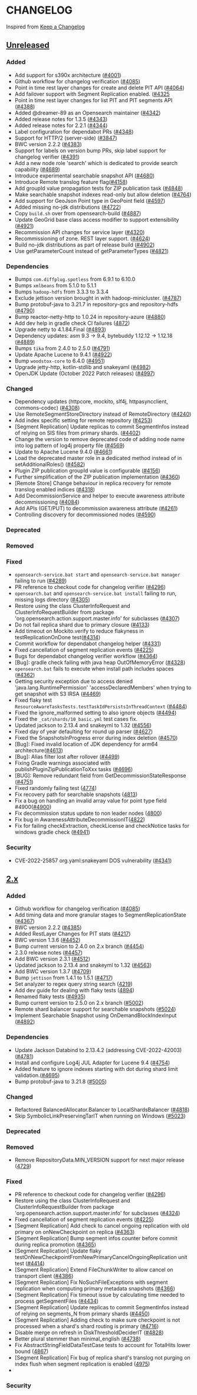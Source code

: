 # CHANGELOG
Inspired from [Keep a Changelog](https://keepachangelog.com/en/1.0.0/)

## [Unreleased]
### Added
- Add support for s390x architecture ([#4001](https://github.com/opensearch-project/OpenSearch/pull/4001))
- Github workflow for changelog verification ([#4085](https://github.com/opensearch-project/OpenSearch/pull/4085))
- Point in time rest layer changes for create and delete PIT API ([#4064](https://github.com/opensearch-project/OpenSearch/pull/4064))
- Add failover support with Segment Replication enabled. ([#4325](https://github.com/opensearch-project/OpenSearch/pull/4325)
- Point in time rest layer changes for list PIT and PIT segments API ([#4388](https://github.com/opensearch-project/OpenSearch/pull/4388))
- Added @dreamer-89 as an Opensearch maintainer ([#4342](https://github.com/opensearch-project/OpenSearch/pull/4342))
- Added release notes for 1.3.5 ([#4343](https://github.com/opensearch-project/OpenSearch/pull/4343))
- Added release notes for 2.2.1 ([#4344](https://github.com/opensearch-project/OpenSearch/pull/4344))
- Label configuration for dependabot PRs ([#4348](https://github.com/opensearch-project/OpenSearch/pull/4348))
- Support for HTTP/2 (server-side) ([#3847](https://github.com/opensearch-project/OpenSearch/pull/3847))
- BWC version 2.2.2 ([#4383](https://github.com/opensearch-project/OpenSearch/pull/4383))
- Support for labels on version bump PRs, skip label support for changelog verifier ([#4391](https://github.com/opensearch-project/OpenSearch/pull/4391))
- Add a new node role 'search' which is dedicated to provide search capability ([#4689](https://github.com/opensearch-project/OpenSearch/pull/4689))
- Introduce experimental searchable snapshot API ([#4680](https://github.com/opensearch-project/OpenSearch/pull/4680))
- Introduce Remote translog feature flag([#4158](https://github.com/opensearch-project/OpenSearch/pull/4158))
- Add groupId value propagation tests for ZIP publication task ([#4848](https://github.com/opensearch-project/OpenSearch/pull/4848))
- Make searchable snapshot indexes read-only but allow deletion ([#4764](https://github.com/opensearch-project/OpenSearch/pull/4764))
- Add support for GeoJson Point type in GeoPoint field ([#4597](https://github.com/opensearch-project/OpenSearch/pull/4597))
- Added missing no-jdk distributions ([#4722](https://github.com/opensearch-project/OpenSearch/pull/4722))
- Copy `build.sh` over from opensearch-build ([#4887](https://github.com/opensearch-project/OpenSearch/pull/4887))
- Update GeoGrid base class access modifier to support extensibility ([#4921](https://github.com/opensearch-project/OpenSearch/pull/4921))
- Recommission API changes for service layer ([#4320](https://github.com/opensearch-project/OpenSearch/pull/4320))
- Recommissioning of zone. REST layer support. ([#4624](https://github.com/opensearch-project/OpenSearch/pull/4604))
- Build no-jdk distributions as part of release build ([#4902](https://github.com/opensearch-project/OpenSearch/pull/4902))
- Use getParameterCount instead of getParameterTypes ([#4821](https://github.com/opensearch-project/OpenSearch/pull/4821))

### Dependencies
- Bumps `com.diffplug.spotless` from 6.9.1 to 6.10.0
- Bumps `xmlbeans` from 5.1.0 to 5.1.1
- Bumps `hadoop-hdfs` from 3.3.3 to 3.3.4
- Exclude jettison version brought in with hadoop-minicluster. ([#4787](https://github.com/opensearch-project/OpenSearch/pull/4787))
- Bump protobuf-java to 3.21.7 in repository-gcs and repository-hdfs ([#4790](https://github.com/opensearch-project/OpenSearch/pull/4790))
- Bump reactor-netty-http to 1.0.24 in repository-azure ([#4880](https://github.com/opensearch-project/OpenSearch/pull/4880))
- Add dev help in gradle check CI failures ([4872](https://github.com/opensearch-project/OpenSearch/pull/4872))
- Upgrade netty to 4.1.84.Final ([#4893](https://github.com/opensearch-project/OpenSearch/pull/4893))
- Dependency updates: asm 9.3 -> 9.4, bytebuddy 1.12.12 -> 1.12.18 ([#4889](https://github.com/opensearch-project/OpenSearch/pull/4889))
- Bumps `tika` from 2.4.0 to 2.5.0 ([#4791](https://github.com/opensearch-project/OpenSearch/pull/4791))
- Update Apache Lucene to 9.4.1 ([#4922](https://github.com/opensearch-project/OpenSearch/pull/4922))
- Bump `woodstox-core` to 6.4.0 ([#4951](https://github.com/opensearch-project/OpenSearch/pull/4951))
- Upgrade jetty-http, kotlin-stdlib and snakeyaml ([#4982](https://github.com/opensearch-project/OpenSearch/pull/4982))
- OpenJDK Update (October 2022 Patch releases) ([#4997](https://github.com/opensearch-project/OpenSearch/pull/4997))

### Changed
- Dependency updates (httpcore, mockito, slf4j, httpasyncclient, commons-codec) ([#4308](https://github.com/opensearch-project/OpenSearch/pull/4308))
- Use RemoteSegmentStoreDirectory instead of RemoteDirectory ([#4240](https://github.com/opensearch-project/OpenSearch/pull/4240))
- Add index specific setting for remote repository ([#4253](https://github.com/opensearch-project/OpenSearch/pull/4253))
- [Segment Replication] Update replicas to commit SegmentInfos instead of relying on SIS files from primary shards. ([#4402](https://github.com/opensearch-project/OpenSearch/pull/4402))
- Change the version to remove deprecated code of adding node name into log pattern of log4j property file ([#4569](https://github.com/opensearch-project/OpenSearch/pull/4569))
- Update to Apache Lucene 9.4.0 ([#4661](https://github.com/opensearch-project/OpenSearch/pull/4661))
- Load the deprecated master role in a dedicated method instead of in setAdditionalRoles() ([#4582](https://github.com/opensearch-project/OpenSearch/pull/4582))
- Plugin ZIP publication groupId value is configurable ([#4156](https://github.com/opensearch-project/OpenSearch/pull/4156))
- Further simplification of the ZIP publication implementation ([#4360](https://github.com/opensearch-project/OpenSearch/pull/4360))
- [Remote Store] Change behaviour in replica recovery for remote translog enabled indices ([#4318](https://github.com/opensearch-project/OpenSearch/pull/4318))
- Add DecommissionService and helper to execute awareness attribute decommissioning ([#4084](https://github.com/opensearch-project/OpenSearch/pull/4084))
- Add APIs (GET/PUT) to decommission awareness attribute ([#4261](https://github.com/opensearch-project/OpenSearch/pull/4261))
- Controlling discovery for decommissioned nodes ([#4590](https://github.com/opensearch-project/OpenSearch/pull/4590))

### Deprecated
### Removed
### Fixed
- `opensearch-service.bat start` and `opensearch-service.bat manager` failing to run ([#4289](https://github.com/opensearch-project/OpenSearch/pull/4289))
- PR reference to checkout code for changelog verifier ([#4296](https://github.com/opensearch-project/OpenSearch/pull/4296))
- `opensearch.bat` and `opensearch-service.bat install` failing to run, missing logs directory ([#4305](https://github.com/opensearch-project/OpenSearch/pull/4305))
- Restore using the class ClusterInfoRequest and ClusterInfoRequestBuilder from package 'org.opensearch.action.support.master.info' for subclasses ([#4307](https://github.com/opensearch-project/OpenSearch/pull/4307))
- Do not fail replica shard due to primary closure ([#4133](https://github.com/opensearch-project/OpenSearch/pull/4133))
- Add timeout on Mockito.verify to reduce flakyness in testReplicationOnDone test([#4314](https://github.com/opensearch-project/OpenSearch/pull/4314))
- Commit workflow for dependabot changelog helper ([#4331](https://github.com/opensearch-project/OpenSearch/pull/4331))
- Fixed cancellation of segment replication events ([#4225](https://github.com/opensearch-project/OpenSearch/pull/4225))
- Bugs for dependabot changelog verifier workflow ([#4364](https://github.com/opensearch-project/OpenSearch/pull/4364))
- [Bug]: gradle check failing with java heap OutOfMemoryError ([#4328](https://github.com/opensearch-project/OpenSearch/))
- `opensearch.bat` fails to execute when install path includes spaces ([#4362](https://github.com/opensearch-project/OpenSearch/pull/4362))
- Getting security exception due to access denied 'java.lang.RuntimePermission' 'accessDeclaredMembers' when trying to get snapshot with S3 IRSA ([#4469](https://github.com/opensearch-project/OpenSearch/pull/4469))
- Fixed flaky test `ResourceAwareTasksTests.testTaskIdPersistsInThreadContext` ([#4484](https://github.com/opensearch-project/OpenSearch/pull/4484))
- Fixed the ignore_malformed setting to also ignore objects ([#4494](https://github.com/opensearch-project/OpenSearch/pull/4494))
- Fixed the `_cat/shards/10_basic.yml` test cases fix.
- Updated jackson to 2.13.4 and snakeyml to 1.32 ([#4556](https://github.com/opensearch-project/OpenSearch/pull/4556))
- Fixed day of year defaulting for round up parser ([#4627](https://github.com/opensearch-project/OpenSearch/pull/4627))
- Fixed the SnapshotsInProgress error during index deletion ([#4570](https://github.com/opensearch-project/OpenSearch/pull/4570))
- [Bug]: Fixed invalid location of JDK dependency for arm64 architecture([#4613](https://github.com/opensearch-project/OpenSearch/pull/4613))
- [Bug]: Alias filter lost after rollover ([#4499](https://github.com/opensearch-project/OpenSearch/pull/4499))
- Fixing Gradle warnings associated with publishPluginZipPublicationToXxx tasks ([#4696](https://github.com/opensearch-project/OpenSearch/pull/4696))
- [BUG]: Remove redundant field from GetDecommissionStateResponse ([#4751](https://github.com/opensearch-project/OpenSearch/pull/4751))
- Fixed randomly failing test ([4774](https://github.com/opensearch-project/OpenSearch/pull/4774))
- Fix recovery path for searchable snapshots ([4813](https://github.com/opensearch-project/OpenSearch/pull/4813))
- Fix a bug on handling an invalid array value for point type field #4900([#4900](https://github.com/opensearch-project/OpenSearch/pull/4900))
- Fix decommission status update to non leader nodes ([4800](https://github.com/opensearch-project/OpenSearch/pull/4800))
- Fix bug in AwarenessAttributeDecommissionIT([4822](https://github.com/opensearch-project/OpenSearch/pull/4822))
- Fix for failing checkExtraction, checkLicense and checkNotice tasks for windows gradle check ([#4941](https://github.com/opensearch-project/OpenSearch/pull/4941))
### Security
- CVE-2022-25857 org.yaml:snakeyaml DOS vulnerability ([#4341](https://github.com/opensearch-project/OpenSearch/pull/4341))

## [2.x]
### Added
- Github workflow for changelog verification ([#4085](https://github.com/opensearch-project/OpenSearch/pull/4085))
- Add timing data and more granular stages to SegmentReplicationState ([#4367](https://github.com/opensearch-project/OpenSearch/pull/4367))
- BWC version 2.2.2 ([#4385](https://github.com/opensearch-project/OpenSearch/pull/4385))
- Added RestLayer Changes for PIT stats ([#4217](https://github.com/opensearch-project/OpenSearch/pull/4217))
- BWC version 1.3.6 ([#4452](https://github.com/opensearch-project/OpenSearch/pull/4452))
- Bump current version to 2.4.0 on 2.x branch ([#4454](https://github.com/opensearch-project/OpenSearch/pull/4454))
- 2.3.0 release notes ([#4457](https://github.com/opensearch-project/OpenSearch/pull/4457))
- Add BWC version 2.3.1 ([#4512](https://github.com/opensearch-project/OpenSearch/pull/4512))
- Updated jackson to 2.13.4 and snakeyml to 1.32 ([#4563](https://github.com/opensearch-project/OpenSearch/pull/4563))
- Add BWC version 1.3.7 ([#4709](https://github.com/opensearch-project/OpenSearch/pull/4709))
- Bump `jettison` from 1.4.1 to 1.5.1 ([#4717](https://github.com/opensearch-project/OpenSearch/pull/4717))
- Set analyzer to regex query string search ([4219](https://github.com/opensearch-project/OpenSearch/pull/4219))
- Add dev guide for dealing with flaky tests ([4894](https://github.com/opensearch-project/OpenSearch/pull/4894))
- Renamed flaky tests ([#4935](https://github.com/opensearch-project/OpenSearch/pull/4935))
- Bump current version to 2.5.0 on 2.x branch ([#5002](https://github.com/opensearch-project/OpenSearch/pull/5002))
- Remote shard balancer support for searchable snapshots ([#5024](https://github.com/opensearch-project/OpenSearch/pull/5024))
- Implement Searchable Snapshot using OnDemandBlockIndexInput ([#4892](https://github.com/opensearch-project/OpenSearch/pull/4892))
### Dependencies
- Update Jackson Databind to 2.13.4.2 (addressing CVE-2022-42003) ([#4781](https://github.com/opensearch-project/OpenSearch/pull/4781))
- Install and configure Log4j JUL Adapter for Lucene 9.4 ([#4754](https://github.com/opensearch-project/OpenSearch/pull/4754))
- Added feature to ignore indexes starting with dot during shard limit validation.([#4695](https://github.com/opensearch-project/OpenSearch/pull/4695))
- Bump protobuf-java to 3.21.8 ([#5005](https://github.com/opensearch-project/OpenSearch/pull/5005))
### Changed
- Refactored BalancedAllocator.Balancer to LocalShardsBalancer ([#4818](https://github.com/opensearch-project/OpenSearch/pull/4818))
- Skip SymbolicLinkPreservingTarIT when running on Windows ([#5023](https://github.com/opensearch-project/OpenSearch/pull/5023))
### Deprecated
### Removed
- Remove RepositoryData.MIN_VERSION support for next major release ([4729](https://github.com/opensearch-project/OpenSearch/pull/4729))
### Fixed
- PR reference to checkout code for changelog verifier ([#4296](https://github.com/opensearch-project/OpenSearch/pull/4296))
- Restore using the class ClusterInfoRequest and ClusterInfoRequestBuilder from package 'org.opensearch.action.support.master.info' for subclasses ([#4324](https://github.com/opensearch-project/OpenSearch/pull/4324))
- Fixed cancellation of segment replication events ([#4225](https://github.com/opensearch-project/OpenSearch/pull/4225))
- [Segment Replication] Add check to cancel ongoing replication with old primary on onNewCheckpoint on replica ([#4363](https://github.com/opensearch-project/OpenSearch/pull/4363))
- [Segment Replication] Bump segment infos counter before commit during replica promotion ([#4365](https://github.com/opensearch-project/OpenSearch/pull/4365))
- [Segment Replication] Update flaky testOnNewCheckpointFromNewPrimaryCancelOngoingReplication unit test ([#4414](https://github.com/opensearch-project/OpenSearch/pull/4414))
- [Segment Replication] Extend FileChunkWriter to allow cancel on transport client ([#4386](https://github.com/opensearch-project/OpenSearch/pull/4386))
- [Segment Replication] Fix NoSuchFileExceptions with segment replication when computing primary metadata snapshots ([#4366](https://github.com/opensearch-project/OpenSearch/pull/4366))
- [Segment Replication] Fix timeout issue by calculating time needed to process getSegmentFiles ([#4434](https://github.com/opensearch-project/OpenSearch/pull/4434))
- [Segment Replication] Update replicas to commit SegmentInfos instead of relying on segments_N from primary shards ([#4450](https://github.com/opensearch-project/OpenSearch/pull/4450))
- [Segment Replication] Adding check to make sure checkpoint is not processed when a shard's shard routing is primary ([#4716](https://github.com/opensearch-project/OpenSearch/pull/4716))
- Disable merge on refresh in DiskThresholdDeciderIT ([#4828](https://github.com/opensearch-project/OpenSearch/pull/4828))
- Better plural stemmer than minimal_english ([#4738](https://github.com/opensearch-project/OpenSearch/pull/4738))
- Fix AbstractStringFieldDataTestCase tests to account for TotalHits lower bound ([4867](https://github.com/opensearch-project/OpenSearch/pull/4867))
- [Segment Replication] Fix bug of replica shard's translog not purging on index flush when segment replication is enabled ([4975](https://github.com/opensearch-project/OpenSearch/pull/4975))
-

### Security

[Unreleased]: https://github.com/opensearch-project/OpenSearch/compare/2.2.0...HEAD
[2.x]: https://github.com/opensearch-project/OpenSearch/compare/2.2.0...2.x
